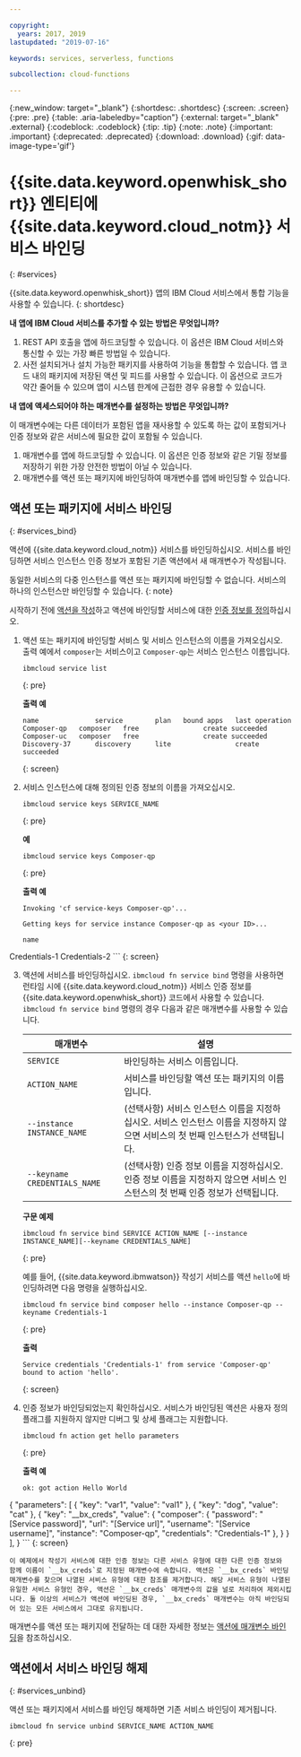 ```yaml
---

copyright:
  years: 2017, 2019
lastupdated: "2019-07-16"

keywords: services, serverless, functions

subcollection: cloud-functions

---
```


{:new_window: target="_blank"}
{:shortdesc: .shortdesc}
{:screen: .screen}
{:pre: .pre}
{:table: .aria-labeledby="caption"}
{:external: target="_blank" .external}
{:codeblock: .codeblock}
{:tip: .tip}
{:note: .note}
{:important: .important}
{:deprecated: .deprecated}
{:download: .download}
{:gif: data-image-type='gif'}


# {{site.data.keyword.openwhisk_short}} 엔티티에 {{site.data.keyword.cloud_notm}} 서비스 바인딩
{: #services}

{{site.data.keyword.openwhisk_short}} 앱의 IBM Cloud 서비스에서 통합 기능을 사용할 수 있습니다.
{: shortdesc}

**내 앱에 IBM Cloud 서비스를 추가할 수 있는 방법은 무엇입니까?**

1. REST API 호출을 앱에 하드코딩할 수 있습니다. 이 옵션은 IBM Cloud 서비스와 통신할 수 있는 가장 빠른 방법일 수 있습니다.
2. 사전 설치되거나 설치 가능한 패키지를 사용하여 기능을 통합할 수 있습니다. 앱 코드 내의 패키지에 저장된 액션 및 피드를 사용할 수 있습니다. 이 옵션으로 코드가 약간 줄어들 수 있으며 앱이 시스템 한계에 근접한 경우 유용할 수 있습니다.


**내 앱에 액세스되어야 하는 매개변수를 설정하는 방법은 무엇입니까?**

이 매개변수에는 다른 데이터가 포함된 앱을 재사용할 수 있도록 하는 값이 포함되거나 인증 정보와 같은 서비스에 필요한 값이 포함될 수 있습니다. 
1. 매개변수를 앱에 하드코딩할 수 있습니다. 이 옵션은 인증 정보와 같은 기밀 정보를 저장하기 위한 가장 안전한 방법이 아닐 수 있습니다.
2. 매개변수를 액션 또는 패키지에 바인딩하여 매개변수를 앱에 바인딩할 수 있습니다.


## 액션 또는 패키지에 서비스 바인딩
{: #services_bind}

액션에 {{site.data.keyword.cloud_notm}} 서비스를 바인딩하십시오. 서비스를 바인딩하면 서비스 인스턴스 인증 정보가 포함된 기존 액션에서 새 매개변수가 작성됩니다.

동일한 서비스의 다중 인스턴스를 액션 또는 패키지에 바인딩할 수 없습니다. 서비스의 하나의 인스턴스만 바인딩할 수 있습니다.
{: note}

시작하기 전에 [액션을 작성](/docs/openwhisk?topic=cloud-functions-actions)하고 액션에 바인딩할 서비스에 대한 [인증 정보를 정의](/docs/resources?topic=resources-externalapp#externalapp)하십시오.

1. 액션 또는 패키지에 바인딩할 서비스 및 서비스 인스턴스의 이름을 가져오십시오. 출력 예에서 `composer`는 서비스이고 `Composer-qp`는 서비스 인스턴스 이름입니다.
    ```
    ibmcloud service list
    ```
    {: pre}

    **출력 예**
    ```
    name              service        plan   bound apps   last operation
    Composer-qp   composer   free                create succeeded
    Composer-uc   composer   free                create succeeded
    Discovery-37      discovery      lite                create succeeded
    ```
    {: screen}

2. 서비스 인스턴스에 대해 정의된 인증 정보의 이름을 가져오십시오.
    ```
    ibmcloud service keys SERVICE_NAME
    ```
    {: pre}

    **예**
    ```
    ibmcloud service keys Composer-qp
    ```
    {: pre}

    **출력 예**
    ```
    Invoking 'cf service-keys Composer-qp'...

    Getting keys for service instance Composer-qp as <your ID>...

    name
Credentials-1
Credentials-2
    ```
    {: screen}

3. 액션에 서비스를 바인딩하십시오. `ibmcloud fn service bind` 명령을 사용하면 런타임 시에 {{site.data.keyword.cloud_notm}} 서비스 인증 정보를 {{site.data.keyword.openwhisk_short}} 코드에서 사용할 수 있습니다. `ibmcloud fn service bind` 명령의 경우 다음과 같은 매개변수를 사용할 수 있습니다.

    <table>
    <thead>
        <tr>
        <th>매개변수</th>
        <th>설명</th>
        </tr>
    </thead>
    <tbody>
        <tr>
        <td><code>SERVICE</code></td>
        <td>바인딩하는 서비스 이름입니다.</td>
        </tr>
        <tr>
        <td><code>ACTION_NAME</code></td>
        <td>서비스를 바인딩할 액션 또는 패키지의 이름입니다.</td>
        </tr>
        <tr>
        <td><code>--instance INSTANCE_NAME</code></td>
        <td>(선택사항) 서비스 인스턴스 이름을 지정하십시오. 서비스 인스턴스 이름을 지정하지 않으면 서비스의 첫 번째 인스턴스가 선택됩니다.</td>
        </tr>
        <tr>
        <td><code>--keyname CREDENTIALS_NAME</code></td>
        <td>(선택사항) 인증 정보 이름을 지정하십시오. 인증 정보 이름을 지정하지 않으면 서비스 인스턴스의 첫 번째 인증 정보가 선택됩니다.</td>
        </tr>
    </tbody>
    </table>

    **구문 예제**
    ```
    ibmcloud fn service bind SERVICE ACTION_NAME [--instance INSTANCE_NAME][--keyname CREDENTIALS_NAME]
    ```
    {: pre}

    예를 들어, {{site.data.keyword.ibmwatson}} 작성기 서비스를 액션 `hello`에 바인딩하려면 다음 명령을 실행하십시오.
    ```
    ibmcloud fn service bind composer hello --instance Composer-qp --keyname Credentials-1
    ```
    {: pre}

    **출력**
    ```
    Service credentials 'Credentials-1' from service 'Composer-qp' bound to action 'hello'.
    ```
    {: screen}

4. 인증 정보가 바인딩되었는지 확인하십시오. 서비스가 바인딩된 액션은 사용자 정의 플래그를 지원하지 않지만 디버그 및 상세 플래그는 지원합니다.

    ```
    ibmcloud fn action get hello parameters
    ```
    {: pre}

    **출력 예**
    ```
    ok: got action Hello World
{
        "parameters": [
        {
                "key": "var1",
            "value": "val1"
            },
            {
                "key": "dog",
            "value": "cat"
            },
            {
                "key": "__bx_creds",
            "value": {
                    "composer": {
                        "password": "[Service password]",
                        "url": "[Service url]",
                        "username": "[Service username]",
                        "instance": "Composer-qp",
                        "credentials": "Credentials-1"
                    },
                }
            }
        ],
    }
    ```
    {: screen}

    이 예제에서 작성기 서비스에 대한 인증 정보는 다른 서비스 유형에 대한 다른 인증 정보와 함께 이름이 `__bx_creds`로 지정된 매개변수에 속합니다. 액션은 `__bx_creds` 바인딩 매개변수를 찾으며 나열된 서비스 유형에 대한 참조를 제거합니다. 해당 서비스 유형이 나열된 유일한 서비스 유형인 경우, 액션은 `__bx_creds` 매개변수의 값을 널로 처리하여 제외시킵니다. 둘 이상의 서비스가 액션에 바인딩된 경우, `__bx_creds` 매개변수는 아직 바인딩되어 있는 모든 서비스에서 그대로 유지됩니다.

매개변수를 액션 또는 패키지에 전달하는 데 대한 자세한 정보는 [액션에 매개변수 바인딩](/docs/openwhisk?topic=cloud-functions-actions#actions_params)을 참조하십시오.

## 액션에서 서비스 바인딩 해제
{: #services_unbind}

액션 또는 패키지에서 서비스를 바인딩 해제하면 기존 서비스 바인딩이 제거됩니다.

```
ibmcloud fn service unbind SERVICE_NAME ACTION_NAME
```
{: pre}

